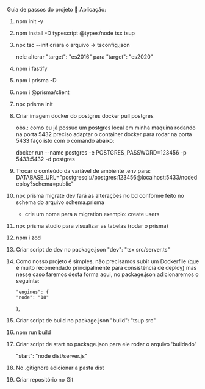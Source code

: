 Guia de passos do projeto 🚀
Aplicação:

1. npm init -y
2. npm install -D typescript @types/node tsx tsup
3. npx tsc --init
	criara o arquivo -> tsconfig.json

	nele alterar
		"target": "es2016"
	para
		"target": "es2020"
4. npm i fastify
5. npm i prisma -D
6. npm i @prisma/client
7. npx prisma init
8. Criar imagem docker do postgres
	docker pull postgres

	obs.: como eu já possuo um postgres local em minha maquina rodando na porta 5432
	preciso adaptar o container docker para rodar na porta 5433
	faço isto com o comando abaixo:

	docker run --name postgres -e POSTGRES_PASSWORD=123456 -p 5433:5432 -d postgres
9. Trocar o conteúdo da variável de ambiente
	.env para:
	DATABASE_URL="postgresql://postgres:123456@localhost:5433/nodedeploy?schema=public"
10. npx prisma migrate dev
	fará as alterações no bd conforme feito no schema do arquivo schema.prisma
	- crie um nome para a migration
		exemplo: create users
11. npx prisma studio
	para visualizar as tabelas (rodar o prisma)
12. npm i zod
13. Criar script de dev no package.json
	"dev": "tsx src/server.ts"
14. Como nosso projeto é simples, não precisamos subir um Dockerfile
	(que é muito recomendado principalmente para consistência de deploy)
	mas nesse caso faremos desta forma aqui, no package.json adicionaremos o seguinte:

		"engines": {
    	"node": "18"
  	},

15. Criar script de build no package.json
	"build": "tsup src"
16. npm run build
17. Criar script de start no package.json
	para ele rodar o arquivo 'buildado'

	"start": "node dist/server.js"
18. No .gitignore adicionar a pasta dist
19. Criar repositório no Git
